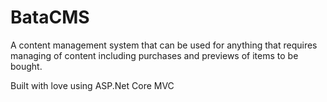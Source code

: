 # BataCMS

A content management system that can be used for anything that requires managing of content including purchases and previews of items to be 
bought. 

Built with love using ASP.Net Core MVC 
